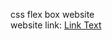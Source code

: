 css flex box website <br>
website link: [Link Text](https://anirudh653.github.io/css-flexbox-website/)
